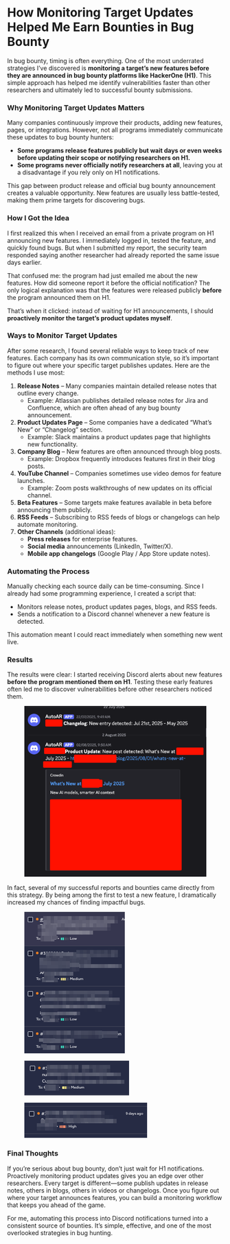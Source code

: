# How Monitoring Target Updates Helped Me Earn Bounties in Bug Bounty

In bug bounty, timing is often everything. One of the most underrated strategies I’ve discovered is **monitoring a target’s new features before they are announced in bug bounty platforms like HackerOne (H1)**. This simple approach has helped me identify vulnerabilities faster than other researchers and ultimately led to successful bounty submissions.

### Why Monitoring Target Updates Matters

Many companies continuously improve their products, adding new features, pages, or integrations. However, not all programs immediately communicate these updates to bug bounty hunters:

* **Some programs release features publicly but wait days or even weeks before updating their scope or notifying researchers on H1.**
* **Some programs never officially notify researchers at all**, leaving you at a disadvantage if you rely only on H1 notifications.

This gap between product release and official bug bounty announcement creates a valuable opportunity. New features are usually less battle-tested, making them prime targets for discovering bugs.

### How I Got the Idea

I first realized this when I received an email from a private program on H1 announcing new features. I immediately logged in, tested the feature, and quickly found bugs. But when I submitted my report, the security team responded saying another researcher had already reported the same issue days earlier.

That confused me: the program had just emailed me about the new features. How did someone report it before the official notification? The only logical explanation was that the features were released publicly **before** the program announced them on H1.

That’s when it clicked: instead of waiting for H1 announcements, I should **proactively monitor the target’s product updates myself**.

### Ways to Monitor Target Updates

After some research, I found several reliable ways to keep track of new features. Each company has its own communication style, so it’s important to figure out where your specific target publishes updates. Here are the methods I use most:

1. **Release Notes** – Many companies maintain detailed release notes that outline every change.
   * Example: Atlassian publishes detailed release notes for Jira and Confluence, which are often ahead of any bug bounty announcement.
2. **Product Updates Page** – Some companies have a dedicated “What’s New” or “Changelog” section.
   * Example: Slack maintains a product updates page that highlights new functionality.
3. **Company Blog** – New features are often announced through blog posts.
   * Example: Dropbox frequently introduces features first in their blog posts.
4. **YouTube Channel** – Companies sometimes use video demos for feature launches.
   * Example: Zoom posts walkthroughs of new updates on its official channel.
5. **Beta Features** – Some targets make features available in beta before announcing them publicly.
6. **RSS Feeds** – Subscribing to RSS feeds of blogs or changelogs can help automate monitoring.
7. **Other Channels** (additional ideas):
   * **Press releases** for enterprise features.
   * **Social media** announcements (LinkedIn, Twitter/X).
   * **Mobile app changelogs** (Google Play / App Store update notes).

### Automating the Process

Manually checking each source daily can be time-consuming. Since I already had some programming experience, I created a script that:

* Monitors release notes, product updates pages, blogs, and RSS feeds.
* Sends a notification to a Discord channel whenever a new feature is detected.

This automation meant I could react immediately when something new went live.

### Results

The results were clear: I started receiving Discord alerts about new features **before the program mentioned them on H1**. Testing these early features often led me to discover vulnerabilities before other researchers noticed them.

<figure><img src="../.gitbook/assets/image (1) (1) (1).png" alt=""><figcaption></figcaption></figure>

In fact, several of my successful reports and bounties came directly from this strategy. By being among the first to test a new feature, I dramatically increased my chances of finding impactful bugs.

<figure><img src="../.gitbook/assets/image (1) (1) (1) (1).png" alt=""><figcaption></figcaption></figure>

<figure><img src="../.gitbook/assets/image (2) (1) (1).png" alt=""><figcaption></figcaption></figure>

<figure><img src="../.gitbook/assets/image (3) (1) (1).png" alt=""><figcaption></figcaption></figure>

### Final Thoughts

If you’re serious about bug bounty, don’t just wait for H1 notifications. Proactively monitoring product updates gives you an edge over other researchers. Every target is different—some publish updates in release notes, others in blogs, others in videos or changelogs. Once you figure out where your target announces features, you can build a monitoring workflow that keeps you ahead of the game.

For me, automating this process into Discord notifications turned into a consistent source of bounties. It’s simple, effective, and one of the most overlooked strategies in bug hunting.
